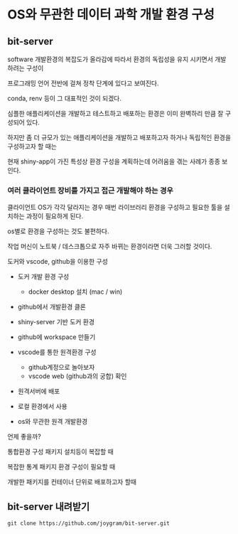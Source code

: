 # OS와 무관한 데이터 과학 개발 환경 구성

## bit-server 

software 개발환경의 복잡도가 올라감에 따라서 환경의 독립성을 유지 시키면서 개발하려는 구성이 

프로그래밍 언어 전반에 걸쳐 정착 단계에 있다고 보여진다. 

conda, renv 등이 그 대표적인 것이 되겠다.  

심플한 애플리케이션을 개발하고 테스트하고 배포하는 환경은 이미 완벽하리 만큼 잘 구성되어 있다. 

하지만 좀 더 규모가 있는 애플리케이션을 개발하고 배포하고자 하거나 독립적인 환경을 구성하고자 할 때는 

현재 shiny-app이 가진 특성상 환경 구성을 계획하는데 어려움을 겪는 사례가 종종 보인다. 



### 여러 클라이언트 장비를 가지고 접근 개발해야 하는 경우 

클라이언트 OS가 각각 달라지는 경우 매번 라이브러리 환경을 구성하고 필요한 툴을 설치하는 과정이 필요하게 된다.

os별로 환경을 구성하는 것도 불편하다.  

작업 머신이 노트북 / 데스크톱으로 자주 바뀌는 환경이라면 더욱 그러할 것이다. 



도커와 vscode, github을 이용한 구성 

- 도커 개발 환경 구성  
  - docker desktop 설치 (mac / win)
- github에서 개발환경 클론 
- shiny-server 기반 도커 환경 
- github에 workspace 만들기 

- vscode를 통한 원격환경 구성 
  - github계정으로 놀아보자 
  - vscode web (github과의 궁합) 확인

- 원격서버에 배포
- 로컬 환경에서 사용
- os와 무관한 원격 개발환경 

언제 좋을까? 

통합환경 구성 패키지 설치등이 복잡할 때 

복잡한 통계 패키지 환경 구성이 필요할 때 

개발한 패키지를 컨테이너 단위로 배포하고자 할때 



## bit-server 내려받기 

```
git clone https://github.com/joygram/bit-server.git
```

